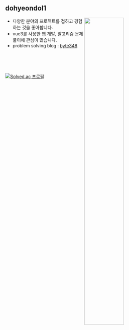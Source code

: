 ## dohyeondol1

<picture>
    <img align="right" width="50%" src="https://github-readme-stats.vercel.app/api?username=dohyeondol1&show_icons=true">
</picture>

- 다양한 분야의 프로젝트를 접하고 경험하는 것을 좋아합니다.
- vue3를 사용한 웹 개발, 알고리즘 문제 풀이에 관심이 많습니다.
- problem solving blog :  <a href="https://dohyeondol1.github.io/byte348">byte348</a>

<br><br><br>


[![Solved.ac 프로필](http://mazassumnida.wtf/api/mini/generate_badge?boj=dohyeondol)](https://solved.ac/profile/dohyeondol)

